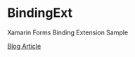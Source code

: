 # BindingExt
Xamarin Forms Binding Extension Sample

[Blog Article](http://www.mhail.io/mobile/2015/03/09/strongly-typed-xaml-bindings/)
